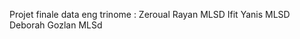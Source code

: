 Projet finale data eng 
trinome : 
Zeroual Rayan MLSD
Ifit Yanis MLSD 
Deborah Gozlan MLSd 








